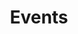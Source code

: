 ---
layout: page
title: Events
nav: true
nav_order: 7
dropdown: true
children:
    - title: Reading Group
      permalink: /reading/
    - title: divider
    - title: Talks
      permalink: /talks/
---